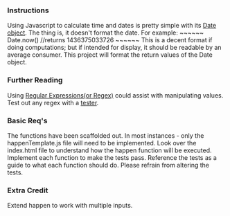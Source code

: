 ### Instructions

Using Javascript to calculate time and dates is pretty simple with its [Date object](https://developer.mozilla.org/en-US/docs/Web/JavaScript/Reference/Global_Objects/Date). The thing is, it doesn't format the date. For example:
		~~~~~~
		Date.now() //returns 1436375033726
		~~~~~~
This is a decent format if doing computations; but if intended for display, it should be readable by an average consumer. This project will format the return values of the Date object.

### Further Reading
Using [Regular Expressions(or Regex)](https://en.wikipedia.org/wiki/Regular_expression) could assist with manipulating values. Test out any regex with a [tester](https://regex101.com/).

### Basic Req's

The functions have been scaffolded out. In most instances - only the happenTemplate.js file will need to be implemented. Look over the index.html file to understand how the happen function will be executed. Implement each function to make the tests pass. Reference the tests as a guide to what each function should do. Please refrain from altering the tests.


### Extra Credit
Extend happen to work with multiple inputs.